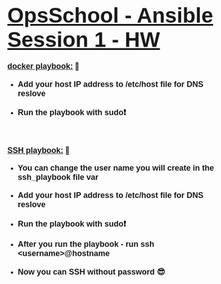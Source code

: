 <h1><span style="font-family: Tahoma,Geneva, sans-serif;"><span style="font-size: 48px;"><strong><u>OpsSchool - Ansible Session 1 - HW</u></strong></span></span></h1>
<h3><span style="font-family: Tahoma, Geneva, sans-serif; font-size: 18px;"><u>docker playbook:</u></span> 👋</h3>
<ul>
<li>
<h4><span style="font-family: Tahoma, Geneva, sans-serif; font-size: 18px;">Add your host IP address to /etc/host file for DNS reslove</span></h4>
</li>
<li>
<h4><span style="font-size: 18px; font-family: Tahoma, Geneva, sans-serif;">Run the playbook with sudo❗️</span></h4>
</li>
</ul>
<p>&nbsp;</p>
<h3><span style="font-family: Tahoma, Geneva, sans-serif; font-size: 18px;"><u>SSH playbook:</u></span> 👋</h3>
<ul>
<li>
<h4><span style="font-size: 18px; font-family: Tahoma, Geneva, sans-serif;">You can change the user name you will create in the ssh_playbook file var</span></h4>
</li>
<li>
<h4><span style="font-family: Tahoma, Geneva, sans-serif; font-size: 18px;">Add your host IP address to /etc/host file for DNS reslove</span></h4>
</li>
<li>
<h4><span style="font-size: 18px; font-family: Tahoma, Geneva, sans-serif;">Run the playbook with sudo❗️</span></h4>
</li>
<li>
<h4><span style="font-size: 18px; font-family: Tahoma, Geneva, sans-serif;">After you run the playbook - run ssh &lt;username&gt;@hostname</span></h4>
</li>
<li>
<h4><span style="font-family: Tahoma, Geneva, sans-serif; font-size: 18px;">Now you can SSH without password 😎</span></h4>
</li>
</ul>
<p>&nbsp;</p>
<p>&nbsp;</p>
